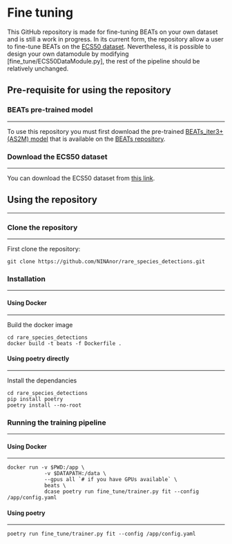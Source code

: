 # Fine tuning

This GitHub repository is made for fine-tuning BEATs on your own dataset and is still a work in progress. In its current form, the repository allow a user to fine-tune BEATs on the [ECS50 dataset](https://github.com/karolpiczak/ESC-50). Nevertheless, it is possible to design your own datamodule by modifying [fine_tune/ECS50DataModule.py], the rest of the pipeline should be relatively unchanged.

## Pre-requisite for using the repository

### BEATs pre-trained model
---

To use this repository you must first download the pre-trained [BEATs_iter3+ (AS2M) model](https://msranlcmtteamdrive.blob.core.windows.net/share/BEATs/BEATs_iter3_plus_AS2M.pt?sv=2020-08-04&st=2022-12-18T10%3A40%3A53Z&se=3022-12-19T10%3A40%3A00Z&sr=b&sp=r&sig=SKBQMA7MRAMFv7Avyu8a4EkFOlkEhf8nF0Jc2wlYd%2B0%3D) that is available on the [BEATs repository](https://github.com/microsoft/unilm/tree/master/beats). 

### Download the ECS50 dataset
---

You can download the ECS50 dataset from [this link](https://github.com/karoldvl/ESC-50/archive/master.zip).

## Using the repository
---

### Clone the repository
---

First clone the repository:

```
git clone https://github.com/NINAnor/rare_species_detections.git
```

### Installation
---

#### Using Docker
---

Build the docker image

```
cd rare_species_detections
docker build -t beats -f Dockerfile .
```

#### Using poetry directly
---

Install the dependancies

```
cd rare_species_detections
pip install poetry 
poetry install --no-root
```

### Running the training pipeline
---

#### Using Docker
---

```
docker run -v $PWD:/app \
            -v $DATAPATH:/data \
            --gpus all `# if you have GPUs available` \
            beats \ 
            dcase poetry run fine_tune/trainer.py fit --config /app/config.yaml
```

#### Using poetry 
---

```
poetry run fine_tune/trainer.py fit --config /app/config.yaml
```


